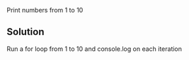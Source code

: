Print numbers from 1 to 10

## Solution
Run a for loop from 1 to 10 and console.log on each iteration